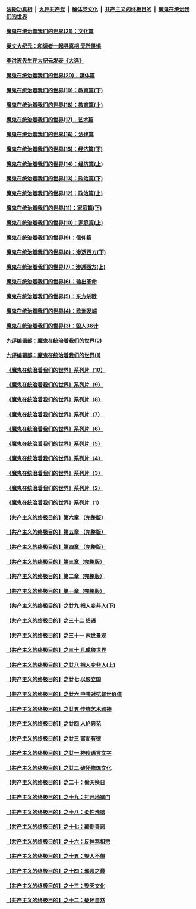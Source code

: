 ####  [法轮功真相](../../../../basic/blob/master/README.md?t=12280931) &nbsp;|&nbsp; [九评共产党](../../../../9ping.md/blob/master/README.md?t=12280931) &nbsp;|&nbsp; [解体党文化](../../../../jtdwh.md/blob/master/README.md?t=12280931)  &nbsp;|&nbsp; [共产主义的终极目的](../../../../gczydzjmd.md/blob/master/README.md?t=12280931) &nbsp;|&nbsp; [魔鬼在统治我们的世界](../../../../mgztzwmdsj.md/blob/master/README.md?t=12280931) 

#### [魔鬼在统治着我们的世界(21)：文化篇](../pages/nsc422/n10597706.md?t=12280931) 

#### [英文大纪元：和读者一起寻真相 无所畏惧](../pages/nsc422/n12542027.md?t=12280931) 

#### [李洪志先生在大纪元发表《大选》](../pages/nsc422/n12534746.md?t=12280931) 

#### [魔鬼在统治着我们的世界(20)：媒体篇](../pages/nsc422/n10586579.md?t=12280931) 

#### [魔鬼在统治着我们的世界(19)：教育篇(下)](../pages/nsc422/n10564808.md?t=12280931) 

#### [魔鬼在统治着我们的世界(18)：教育篇(上)](../pages/nsc422/n10526970.md?t=12280931) 

#### [魔鬼在统治着我们的世界(17)：艺术篇](../pages/nsc422/n10499093.md?t=12280931) 

#### [魔鬼在统治着我们的世界(16)：法律篇](../pages/nsc422/n10485969.md?t=12280931) 

#### [魔鬼在统治着我们的世界(15)：经济篇(下)](../pages/nsc422/n10469975.md?t=12280931) 

#### [魔鬼在统治着我们的世界(14)：经济篇(上)](../pages/nsc422/n10457370.md?t=12280931) 

#### [魔鬼在统治着我们的世界(13)：政治篇(下)](../pages/nsc422/n10448270.md?t=12280931) 

#### [魔鬼在统治着我们的世界(12)：政治篇(上)](../pages/nsc422/n10444576.md?t=12280931) 

#### [魔鬼在统治着我们的世界(11)：家庭篇(下)](../pages/nsc422/n10440961.md?t=12280931) 

#### [魔鬼在统治着我们的世界(10)：家庭篇(上)](../pages/nsc422/n10435448.md?t=12280931) 

#### [魔鬼在统治着我们的世界(9)：信仰篇](../pages/nsc422/n10432159.md?t=12280931) 

#### [魔鬼在统治着我们的世界(8)：渗透西方(下)](../pages/nsc422/n10429603.md?t=12280931) 

#### [魔鬼在统治着我们的世界(7)：渗透西方(上)](../pages/nsc422/n10426013.md?t=12280931) 

#### [魔鬼在统治着我们的世界(6)：输出革命](../pages/nsc422/n10421536.md?t=12280931) 

#### [魔鬼在统治着我们的世界(5)：东方杀戮](../pages/nsc422/n10417707.md?t=12280931) 

#### [魔鬼在统治着我们的世界(4)：欧洲发端](../pages/nsc422/n10414890.md?t=12280931) 

#### [魔鬼在统治着我们的世界(3)：毁人36计](../pages/nsc422/n10411583.md?t=12280931) 

#### [九评编辑部：魔鬼在统治着我们的世界(2)](../pages/nsc422/n10410036.md?t=12280931) 

#### [九评编辑部：魔鬼在统治着我们的世界(1)](../pages/nsc422/n10406825.md?t=12280931) 

#### [《魔鬼在统治着我们的世界》系列片（10）](../pages/nsc422/n12292670.md?t=12280931) 

#### [《魔鬼在统治着我们的世界》系列片（9）](../pages/nsc422/n12290859.md?t=12280931) 

#### [《魔鬼在统治着我们的世界》系列片（8）](../pages/nsc422/n12287445.md?t=12280931) 

#### [《魔鬼在统治着我们的世界》系列片（7）](../pages/nsc422/n12283425.md?t=12280931) 

#### [《魔鬼在统治着我们的世界》系列片（6）](../pages/nsc422/n12282314.md?t=12280931) 

#### [《魔鬼在统治着我们的世界》系列片（5）](../pages/nsc422/n12281419.md?t=12280931) 

#### [《魔鬼在统治着我们的世界》系列片（4）](../pages/nsc422/n12274024.md?t=12280931) 

#### [《魔鬼在统治着我们的世界》系列片（3）](../pages/nsc422/n12271322.md?t=12280931) 

#### [《魔鬼在统治着我们的世界》系列片（2）](../pages/nsc422/n12269049.md?t=12280931) 

#### [《魔鬼在统治着我们的世界》系列片（1）](../pages/nsc422/n12267575.md?t=12280931) 

#### [【共产主义的终极目的】第六章 （完整版）](../pages/nsc422/n11428913.md?t=12280931) 

#### [【共产主义的终极目的】第五章 （完整版）](../pages/nsc422/n11428912.md?t=12280931) 

#### [【共产主义的终极目的】第四章 （完整版）](../pages/nsc422/n11428907.md?t=12280931) 

#### [【共产主义的终极目的】第三章（完整版）](../pages/nsc422/n11428848.md?t=12280931) 

#### [【共产主义的终极目的】第二章（完整版）](../pages/nsc422/n11428831.md?t=12280931) 

#### [【共产主义的终极目的】第一章（完整版）](../pages/nsc422/n11417651.md?t=12280931) 

#### [【共产主义的终极目的】之廿九 把人变非人(下)](../pages/nsc422/n11344140.md?t=12280931) 

#### [【共产主义的终极目的】之三十二 结语](../pages/nsc422/n11360535.md?t=12280931) 

#### [【共产主义的终极目的】之三十一 末世景观](../pages/nsc422/n11351129.md?t=12280931) 

#### [【共产主义的终极目的】之三十 几成狼世界](../pages/nsc422/n11348280.md?t=12280931) 

#### [【共产主义的终极目的】之廿八 把人变非人(上)](../pages/nsc422/n11340492.md?t=12280931) 

#### [【共产主义的终极目的】之廿七 以恨立国](../pages/nsc422/n11336944.md?t=12280931) 

#### [【共产主义的终极目的】之廿六 中共对抗普世价值](../pages/nsc422/n11324785.md?t=12280931) 

#### [【共产主义的终极目的】之廿五 传统艺术颂神](../pages/nsc422/n11296396.md?t=12280931) 

#### [【共产主义的终极目的】之廿四 人伦典范](../pages/nsc422/n11296397.md?t=12280931) 

#### [【共产主义的终极目的】之廿三 富而有德](../pages/nsc422/n11283598.md?t=12280931) 

#### [【共产主义的终极目的】之廿一 神传语言文字](../pages/nsc422/n11263265.md?t=12280931) 

#### [【共产主义的终极目的】之廿二 破坏修炼文化](../pages/nsc422/n11245728.md?t=12280931) 

#### [【共产主义的终极目的】之二十：偷天换日](../pages/nsc422/n11238846.md?t=12280931) 

#### [【共产主义的终极目的】之十九：打开地狱门](../pages/nsc422/n11206376.md?t=12280931) 

#### [【共产主义的终极目的】之十八：柔性洗脑](../pages/nsc422/n11199994.md?t=12280931) 

#### [【共产主义的终极目的】之十七：颠倒善恶](../pages/nsc422/n11179782.md?t=12280931) 

#### [【共产主义的终极目的】之十六：反神骂祖宗](../pages/nsc422/n11166798.md?t=12280931) 

#### [【共产主义的终极目的】之十五：毁人不倦](../pages/nsc422/n11166792.md?t=12280931) 

#### [【共产主义的终极目的】之十四：邪恶之最](../pages/nsc422/n11150249.md?t=12280931) 

#### [【共产主义的终极目的】之十三：毁灭文化](../pages/nsc422/n11135227.md?t=12280931) 

#### [【共产主义的终极目的】之十二：破坏自然](../pages/nsc422/n11135214.md?t=12280931) 


